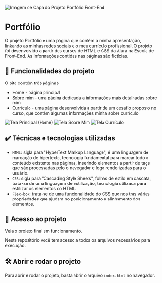 ![Imagem de Capa do Projeto Portfólio Front-End](https://github.com/josewellingtonn/portfolio-alura/assets/152819590/8a8d069a-6adb-4377-8b69-656bd1a90298)
  
# Portfólio

O projeto Portfólio é uma página que contém a minha apresentação, linkando as minhas redes sociais e o meu currículo profissional. O projeto foi desenvolvido a partir dos cursos de HTML e CSS da Alura na Escola de Front-End. As informações contidas nas páginas são fictícias.

## 🔨 Funcionalidades do projeto

O site contém três páginas:
* Home - página principal
* Sobre mim - uma página dedicada a informações mais detalhadas sobre mim
* Currículo - uma página desenvolvida a partir de um desafio proposto no curso, que contém algumas informações minha sobre currículo

![Tela Principal (Home)](https://github.com/josewellingtonn/portfolio-alura/assets/152819590/03b85e52-931e-441f-b77d-aee3d089943e)
![Tela Sobre Mim](https://github.com/josewellingtonn/portfolio-alura/assets/152819590/232d06ab-9ee0-4afe-8d59-31049278c2a4)
![Tela Currículo](https://github.com/josewellingtonn/portfolio-alura/assets/152819590/32e92b0b-9f0a-40a9-8366-375202d430b4)

## ✔️ Técnicas e tecnologias utilizadas

- `HTML`: sigla para "HyperText Markup Language", é uma linguagem de marcação de hipertexto, tecnologia fundamental para marcar todo o conteúdo existente nas páginas, inserindo elementos a partir de tags que são processadas pelo o navegador e logo renderizadas para o usuário.
- `CSS`: sigla para "Cascading Style Sheets", folhas de estilo em cascata, trata-se de uma linguagem de estilização, tecnologia utilizada para estilizar os elementos do HTML.
- `Flex-box`: trata-se de uma funcionalidade do CSS que nos trás várias propriedades que ajudam no posicionamento e alinhamento dos elementos.

## 📁 Acesso ao projeto

[Veja o projeto final em funcionamento.]()

Neste repositório você tem acesso a todos os arquivos necessários para execução.

## 🛠️ Abrir e rodar o projeto

Para abrir e rodar o projeto, basta abrir o arquivo `index.html` no navegador.
